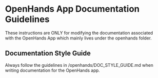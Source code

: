 # OpenHands App Documentation Guidelines

These instructions are ONLY for modifying the documentation associated with the OpenHands App which mainly lives under 
the openhands folder.

## Documentation Style Guide

Always follow the guidelines in /openhands/DOC_STYLE_GUIDE.md when writing documentation for the OpenHands app.
